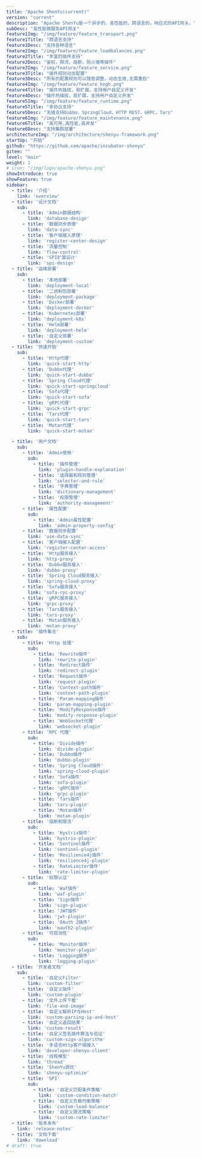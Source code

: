 ```yaml
---
title: "Apache ShenYu(current)"
version: "current"
description: "Apache ShenYu是一个异步的，高性能的，跨语言的，响应式的API网关。"
subDesc: "高性能微服务API网关"
feature1Img: "/img/feature/feature_transpart.png"
feature1Title: "跨语言支持"
feature1Desc: "支持各种语言"
feature2Img: "/img/feature/feature_loadbalances.png"
feature2Title: "丰富的插件支持"
feature2Desc: "鉴权，限流，熔断，防火墙等插件"
feature3Img: "/img/feature/feature_service.png"
feature3Title: "插件规则动态配置"
feature3Desc: "所有的配置规则可以随意调整，动态生效,无需重启"
feature4Img: "/img/feature/feature_hogh.png"
feature4Title: "插件热插拔，易扩展，支持用户自定义开发"
feature4Desc: "插件热插拔，易扩展，支持用户自定义开发"
feature5Img: "/img/feature/feature_runtime.png"
feature5Title: "多协议支持"
feature5Desc: "无缝支持Dubbo，SpringCloud，HTTP REST，GRPC，Tars"
feature6Img: "/img/feature/feature_maintenance.png"
feature6Title: "高可用,高性能,高并发"
feature6Desc: "支持集群部署"
architectureImg: "/img/architecture/shenyu-framework.png"
startUp: "开始"
github: "https://github.com/apache/incubator-shenyu"
gitee: ""
level: "main"
weight: 1
# icon: "/img/logo/apache-shenyu.png"
showIntroduce: true
showFeature: true
sidebar:
  - title: '介绍'
    link: 'overview'
  - title: '设计文档'
    sub:
      - title: 'Admin数据结构'
        link: 'database-design'
      - title: '数据同步原理'
        link: 'data-sync'
      - title: '客户端接入原理'
        link: 'register-center-design'
      - title: '流量控制'
        link: 'flow-control'
      - title: 'SPI扩展设计'
        link: 'spi-design'
  - title: '运维部署'
    sub:
      - title: '本地部署'
        link: 'deployment-local'
      - title: '二进制包部署'
        link: 'deployment-package'
      - title: 'Docker部署'
        link: 'deployment-docker'
      - title: 'Kubernetes部署'
        link: 'deployment-k8s'
      - title: 'Helm部署'
        link: 'deployment-helm'
      - title: '自定义部署'
        link: 'deployment-custom'
  - title: '快速开始'
    sub:
      - title: 'Http代理'
        link: 'quick-start-http'
      - title: 'Dubbo代理'
        link: 'quick-start-dubbo'
      - title: 'Spring Cloud代理'
        link: 'quick-start-springcloud'
      - title: 'Sofa代理'
        link: 'quick-start-sofa'
      - title: 'gRPC代理'
        link: 'quick-start-grpc'
      - title: 'Tars代理'
        link: 'quick-start-tars'
      - title: 'Motan代理'
        link: 'quick-start-motan'

  - title: '用户文档'
    sub:
      - title: 'Admin使用'
        sub:
          - title: '插件管理'
            link: 'plugin-handle-explanation'
          - title: '选择器和规则管理'
            link: 'selector-and-rule'
          - title: '字典管理'
            link: 'dictionary-management'
          - title: '权限管理'
            link: 'authority-management'
      - title: '属性配置'
        sub:
          - title: 'Admin属性配置'
            link: 'admin-property-config'
      - title: '数据同步配置'
        link: 'use-data-sync'
      - title: '客户端接入配置'
        link: 'register-center-access'
      - title: 'Http服务接入'
        link: 'http-proxy'
      - title: 'Dubbo服务接入'
        link: 'dubbo-proxy'
      - title: 'Spring Cloud服务接入'
        link: 'spring-cloud-proxy'
      - title: 'Sofa服务接入'
        link: 'sofa-rpc-proxy'
      - title: 'gRPC服务接入'
        link: 'grpc-proxy'
      - title: 'Tars服务接入'
        link: 'tars-proxy'
      - title: 'Motan服务接入'
        link: 'motan-proxy'
  - title: '插件集合'
    sub:
      - title: 'Http 处理'
        sub:
          - title: 'Rewrite插件'
            link: 'rewrite-plugin'
          - title: 'Redirect插件'
            link: 'redirect-plugin'
          - title: 'Request插件'
            link: 'request-plugin'
          - title: 'Context-path插件'
            link: 'context-path-plugin'
          - title: 'Param-mapping插件'
            link: 'param-mapping-plugin'
          - title: 'ModifyResponse插件'
            link: 'modify-response-plugin'
          - title: 'WebSocket代理'
            link: 'websocket-plugin'
      - title: 'RPC 代理'
        sub:
          - title: 'Divide插件'
            link: 'divide-plugin'
          - title: 'Dubbo插件'
            link: 'dubbo-plugin'
          - title: 'Spring Cloud插件'
            link: 'spring-cloud-plugin'
          - title: 'Sofa插件'
            link: 'sofa-plugin'
          - title: 'gRPC插件'
            link: 'grpc-plugin'
          - title: 'Tars插件'
            link: 'tars-plugin'
          - title: 'Motan插件'
            link: 'motan-plugin'
      - title: '熔断和限流'
        sub:
          - title: 'Hystrix插件'
            link: 'hystrix-plugin'
          - title: 'Sentinel插件'
            link: 'sentinel-plugin'
          - title: 'Resilience4j插件'
            link: 'resilience4j-plugin'
          - title: 'RateLimiter插件'
            link: 'rate-limiter-plugin'
      - title: '权限认证'
        sub:
          - title: 'Waf插件'
            link: 'waf-plugin'
          - title: 'Sign插件'
            link: 'sign-plugin'
          - title: 'JWT插件'
            link: 'jwt-plugin'
          - title: 'OAuth 2插件'
            link: 'oauth2-plugin'
      - title: '可观测性'
        sub:
          - title: 'Monitor插件'
            link: 'monitor-plugin'
          - title: 'Logging插件'
            link: 'logging-plugin'
  - title: '开发者文档'
    sub:
      - title: '自定义Filter'
        link: 'custom-filter'
      - title: '自定义插件'
        link: 'custom-plugin'
      - title: '文件上传下载'
        link: 'file-and-image'
      - title: '自定义解析IP与Host'
        link: 'custom-parsing-ip-and-host'
      - title: '自定义返回结果'
        link: 'custom-result'
      - title: '自定义签名插件算法与验证'
        link: 'custom-sign-algorithm'
      - title: '多语言Http客户端接入'
        link: 'developer-shenyu-client'
      - title: '线程模型'
        link: 'thread'
      - title: 'ShenYu调优'
        link: 'shenyu-optimize'
      - title: 'SPI'
        sub:
          - title: '自定义匹配条件策略'
            link: 'custom-condition-match'
          - title: '自定义负载均衡策略'
            link: 'custom-load-balance'
          - title: '自定义限流策略'
            link: 'custom-rate-limiter'
  - title: '版本发布'
    link: 'release-notes'
  - title: '文档下载'
    link: 'download'
# draft: true
---
```


